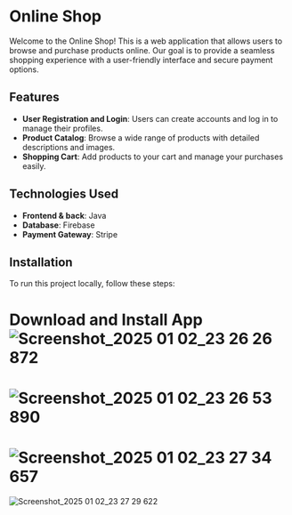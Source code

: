 
# Online Shop  

Welcome to the Online Shop! This is a web application that allows users to browse and purchase products online. Our goal is to provide a seamless shopping experience with a user-friendly interface and secure payment options.  

## Features  

- **User Registration and Login**: Users can create accounts and log in to manage their profiles.  
- **Product Catalog**: Browse a wide range of products with detailed descriptions and images.  
- **Shopping Cart**: Add products to your cart and manage your purchases easily.  
 

## Technologies Used  

- **Frontend & back**: Java  
- **Database**: Firebase  
- **Payment Gateway**: Stripe  

## Installation  

To run this project locally, follow these steps:  

Download and Install App
![Screenshot_2025 01 02_23 26 26 872](https://github.com/user-attachments/assets/8a6f412c-5e10-40cf-ab21-1854766bdac8)
=========================
![Screenshot_2025 01 02_23 26 53 890](https://github.com/user-attachments/assets/1c68b522-033b-4ec4-bd65-073d3ddda65a)
=========================
![Screenshot_2025 01 02_23 27 34 657](https://github.com/user-attachments/assets/5d3309a6-f43b-4623-92cc-1f3e38e8827b)
=========================
![Screenshot_2025 01 02_23 27 29 622](https://github.com/user-attachments/assets/0e61555e-52de-4fcd-925d-52d7f3634430)

